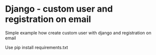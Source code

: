 # Django - custom user and registration on email

Simple example how create custom user with django and registration on email

Use pip install requirements.txt